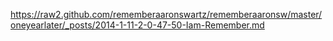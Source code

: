 https://raw2.github.com/rememberaaronswartz/rememberaaronsw/master/oneyearlater/_posts/2014-1-11-2-0-47-50-Iam-Remember.md